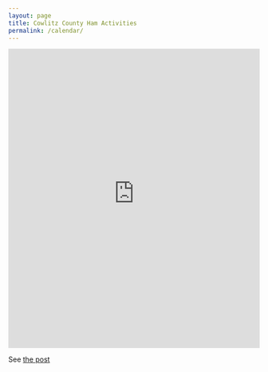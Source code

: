 ```yaml
---
layout: page
title: Cowlitz County Ham Activities
permalink: /calendar/
---
```


<iframe id="open-web-calendar" 
    style="background:url('https://raw.githubusercontent.com/niccokunzmann/open-web-calendar/master/static/img/loaders/circular-loader.gif') center center no-repeat;"
    src="https://open-web-calendar.herokuapp.com/calendar.html?specification_url=https://raw.githubusercontent.com/masenf/lcara-acs/main/open-web-calendar.json"
    sandbox="allow-scripts allow-same-origin allow-top-navigation"
    allowTransparency="true" scrolling="no" 
    frameborder="0" height="600px" width="100%"></iframe>

See [the post](/2022/01/03/cowlitz-ham-activity-calendar/)
